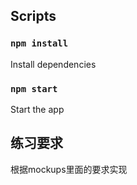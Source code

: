 ## Scripts

### `npm install`
Install dependencies

### `npm start`
Start the app

## 练习要求
根据mockups里面的要求实现
````